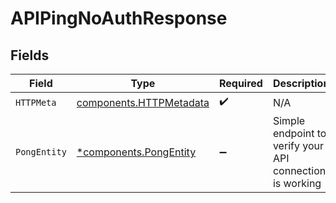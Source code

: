 # APIPingNoAuthResponse


## Fields

| Field                                                              | Type                                                               | Required                                                           | Description                                                        |
| ------------------------------------------------------------------ | ------------------------------------------------------------------ | ------------------------------------------------------------------ | ------------------------------------------------------------------ |
| `HTTPMeta`                                                         | [components.HTTPMetadata](../../models/components/httpmetadata.md) | :heavy_check_mark:                                                 | N/A                                                                |
| `PongEntity`                                                       | [*components.PongEntity](../../models/components/pongentity.md)    | :heavy_minus_sign:                                                 | Simple endpoint to verify your API connection is working           |